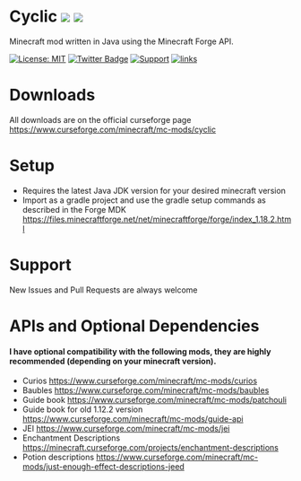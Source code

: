 # Cyclic [![](http://cf.way2muchnoise.eu/239286.svg)](https://minecraft.curseforge.com/projects/cyclic) [![](http://cf.way2muchnoise.eu/versions/239286.svg)](https://minecraft.curseforge.com/projects/cyclic)

Minecraft mod written in Java using the Minecraft Forge API. 

[![License: MIT](https://img.shields.io/badge/License-MIT-green.svg)](https://opensource.org/licenses/MIT)
[![Twitter Badge](https://img.shields.io/badge/contact-twitter-blue.svg)](https://twitter.com/lothrazar)
[![Support](https://img.shields.io/badge/Patreon-Support-orange.svg?logo=Patreon)](https://www.patreon.com/Lothrazar)
[![links](https://img.shields.io/badge/more-links-ff69b4.svg)](https://allmylinks.com/lothrazar)



# Downloads
All downloads are on the official curseforge page https://www.curseforge.com/minecraft/mc-mods/cyclic

# Setup

- Requires the latest Java JDK version for your desired minecraft version
- Import as a gradle project and use the gradle setup commands as described in the Forge MDK https://files.minecraftforge.net/net/minecraftforge/forge/index_1.18.2.html

# Support
New Issues and Pull Requests are always welcome


# APIs and Optional Dependencies
#### I have optional compatibility with the following mods, they are highly recommended (depending on your minecraft version). 
- Curios https://www.curseforge.com/minecraft/mc-mods/curios
- Baubles https://www.curseforge.com/minecraft/mc-mods/baubles
- Guide book https://www.curseforge.com/minecraft/mc-mods/patchouli
- Guide book for old 1.12.2 version https://www.curseforge.com/minecraft/mc-mods/guide-api
- JEI https://www.curseforge.com/minecraft/mc-mods/jei
- Enchantment Descriptions https://minecraft.curseforge.com/projects/enchantment-descriptions
- Potion descriptions https://www.curseforge.com/minecraft/mc-mods/just-enough-effect-descriptions-jeed
